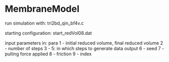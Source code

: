 # MembraneModel

run simulation with: tri2bd_qin_bf4v.c

starting configuration: start_redVol08.dat

input parameters in: para
	1 - initial reduced volume, final reduced volume
	2 - number of steps
	3 - 5: in which steps to generate data output
	6 - seed
	7 - pulling force applied
	8 - friction 
	9 - index
	